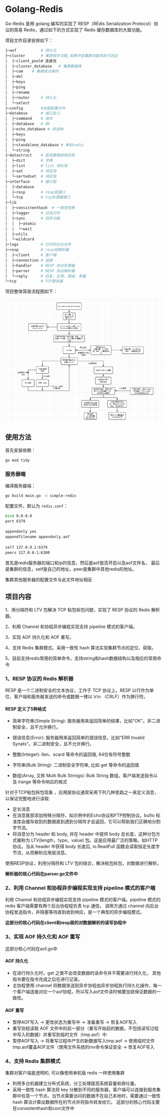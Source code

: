# Golang-Redis


Go-Redis 是用 golang 编写的实现了 RESP（REdis Serialization Protocol）协议的简易 Redis，通过如下的方式实现了 Redis 缓存数据库的大致功能。

项目文件目录安排如下：

``` bash
├─aof           # 持久化
├─cluster       # 集群相关功能,如果开启集群功能则执行这边
│  ├─client_pool# 连接池
│  ├─cluster_database	# 集群数据库
│  ├─com	# 集群结点操作
│  ├─del
│  ├─keys	
│  ├─ping
│  ├─rename	
│  ├─router     # 持久化
│  └─select
├─config        #加载配置文件
├─databese      # 接口定义
│  ├─command    # 指令
│  ├─database   # db
│  ├─echo_database # 测试db
│  ├─keys    
│  ├─ping   
│  ├─standalone_database # 单机redis
│  └─string
├─datastruct	# 底层数据结构实现
│  ├─dict       # 字典
│  ├─list       # list 待实现
│  ├─set        # 待实现
│  └─sertedset  # 待实现
├─interface     # 接口层
│  ├─database   
│  ├─resp       # resp层接口
│  └─tcp        # tcp处理器接口
├─lib           
│  ├─consistenthash  # 一致性哈希
│  ├─logger     # 日志打印
│  ├─sync	    # 同步功能
│  │  ├─atomic  
│  │  └─wait
│  ├─utils	    
│  └─wildcard
├─logs          # 打印的日志文件
├─resp          # resp层解析器
│  ├─client     # 客户端
│  ├─connection # 连接
│  ├─handler    # RESP 协议处理器
│  ├─parser		# RESP 协议解析器
│  └─reply      # 回复，正常，错误，常量
└─tcp	        # TCP服务器
```
项目整体简易流程图如下：

![img.png](img.png)
## 使用方法

首先安装依赖：

``` bash
go mod tidy
```

### 服务器端

编译服务器端：

``` bash
go build main.go -o simple-redis
```

配置文件，默认为 `redis.conf`：
``` bash
bind 0.0.0.0
port 6379

appendonly yes
appendfilename appendonly.aof

self 127.0.0.1:6379
peers 127.0.0.1:6380
```
首先是redis服务器的端口和ip的信息，然后是aof是否开启以及aof文件名，
最后是集群的信息，self是自己的地址，peer是集群中其他redis的地址。

集群其他服务器的配置文件与此文件地址相反

## 项目内容

1、用分隔符和 LTV 包解决 TCP 粘包拆包问题，实现了 RESP 协议的 Redis 解析器。

2、利用 Channel 和协程异步编程实现支持 pipeline 模式的客户端。

3、实现 AOF 持久化和 AOF 重写。

4、支持 Redis 集群模式。采用一致性 hash 算法实现集群节点的定位、获取。

5、目前支持redis常用的简单命令，支持string和hash数据结构以及相应的常用命令

###  1、RESP 协议的 Redis 解析器
RESP 是一个二进制安全的文本协议，工作于 TCP 协议上。RESP 以行作为单位，客户端和服务器发送的命令或数据一律以 \r\n （CRLF）作为换行符。

#### RESP 定义了5种格式
- 简单字符串(Simple String): 服务器用来返回简单的结果，比如"OK"。非二进制安全，且不允许换行。

- 错误信息(Error): 服务器用来返回简单的错误信息，比如"ERR Invalid Synatx"。非二进制安全，且不允许换行。

- 整数(Integer): llen、scard 等命令的返回值, 64位有符号整数

- 字符串(Bulk String): 二进制安全字符串, 比如 get 等命令的返回值

- 数组(Array, 又称 Multi Bulk Strings): Bulk String 数组，客户端发送指令以及 lrange 等命令响应的格式

针对于TCP粘包拆包现象 ，应用层协议通常采用下列几种思路之一来定义消息，以保证完整地进行读取:
- 定长消息
- 在消息尾部添加特殊分隔符，如示例中的Echo协议和FTP控制协议。bufio 标准库会缓存收到的数据直到遇到分隔符才会返回，它可以帮助我们正确地分割字节流。
- 将消息分为 header 和 body, 并在 header 中提供 body 总长度，这种分包方式被称为 LTV(length，type，value) 包。这是应用最广泛的策略，如HTTP协议。当从 header 中获得 body 长度后, io.ReadFull 函数会读取指定长度字节流，从而解析应用层消息。

使用RESP协议，利用分隔符和 LTV 包的结合，解决粘包拆包，对数据进行解析。

**解析器的核心代码在parser.go文件中**

###  2、利用 Channel 和协程异步编程实现支持 pipeline 模式的客户端

利用 Channel 和协程异步编程实现支持 pipeline 模式的客户端。pipeline 模式的 redis 客户端需要有两个后台协程程负责 tcp 通信，
调用方通过 channel 向后台协程发送指令，并阻塞等待直到收到响应，是一个典型的异步编程模式。

**这部分的核心代码在client和resp层的对数据解析的读写协程中**

### 3、实现 AOF 持久化和 AOF 重写
这部分核心代码在aof.go中
#### AOF 持久化
- 在进行持久化时，get 之类不会改变数据的读命令并不需要进行持久化， 其他指令要在指令完成之后在进行记录。
- 主协程使用 channel 将数据发送到异步协程由异步协程执行持久化操作，每一个客户端连接对应一个aof协程，所以写入aof文件读时候要加锁保证数据的一致性。

#### AOF 重写
- 暂停AOF写入 -> 更改状态为重写中 -> 准备重写 -> 恢复AOF写入
- 重写协程读取 AOF 文件中的前一部分（重写开始前的数据，不包括读写过程中写入的数据）并重写到临时文件（tmp.aof）中
- 暂停AOF写入 -> 将重写过程中产生的新数据写入tmp.aof -> 使用临时文件tmp.aof覆盖AOF文件（使用文件系统的mv命令保证安全 -> 恢复AOF写入

### 4、支持 Redis 集群模式
集群对客户端是透明的, 可以像使用单机版 redis 一样使用集群

- 利用多台机器建立分布式系统，分工处理提高系统容量和吞吐量。
- 采用一致性 hash 算法将 key 分散到不同的服务器，客户端可以连接到服务集群中任意一个节点。当节点需要访问的数据不在自己本地时，需要通过一致性 hash 算法计算出数据所在的节点并将指令转发给它。
这部分的核心代码主要在consistenthash和com文件中
